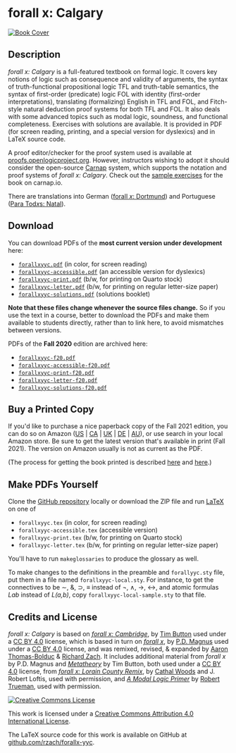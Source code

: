 # forall x: Calgary

[![Book Cover](https://forallx.openlogicproject.org/forallxyyc.png)](https://forallx.openlogicproject.org/forallxyyc.pdf)

## Description

_forall x: Calgary_ is a full-featured textbook on formal logic. It
covers key notions of logic such as consequence and validity of
arguments, the syntax of truth-functional propositional logic TFL and
truth-table semantics, the syntax of first-order (predicate) logic FOL
with identity (first-order interpretations), translating (formalizing)
English in TFL and FOL, and Fitch-style natural deduction proof
systems for both TFL and FOL. It also deals with some advanced topics
such as modal logic, soundness, and functional completeness. Exercises
with solutions are available. It is provided in PDF (for screen
reading, printing, and a special version for dyslexics) and in LaTeX
source code. 

A proof editor/checker for the proof system used is available at
[proofs.openlogicproject.org](https://proofs.openlogicproject.org/).
However, instructors wishing to adopt it should consider the
open-source [Carnap](https://carnap.io/) system, which supports the
notation and proof systems of *forall x: Calgary*. Check out the
[sample
exercises](https://carnap.io/shared/rzach@ucalgary.ca/forall%20x:%20Calgary.md)
for the book on carnap.io.

There are translations into German ([forall _x_:
Dortmund](https://github.com/sbwimmer/forallx-do)) and Portuguese
([Para Tod*x*s:
Natal](https://github.com/Grupo-de-Estudos-em-Logica-da-UFRN/Para-Todxs-Natal)).

## Download

You can download PDFs of the **most current version under development** here:

  - [`forallxyyc.pdf`](https://forallx.openlogicproject.org/forallxyyc.pdf)
    (in color, for screen reading)
  - [`forallxyyc-accessible.pdf`](https://forallx.openlogicproject.org/forallxyyc-accessible.pdf)
    (an accessible version for dyslexics)
  - [`forallxyyc-print.pdf`](https://forallx.openlogicproject.org/forallxyyc-print.pdf)
    (b/w, for printing on Quarto stock)
  - [`forallxyyc-letter.pdf`](https://forallx.openlogicproject.org/forallxyyc-letter.pdf)
    (b/w, for printing on regular letter-size paper)
  - [`forallxyyc-solutions.pdf`](https://forallx.openlogicproject.org/forallxyyc-solutions.pdf)
    (solutions booklet)

**Note that these files change whenever the source files change.** So
if you use the text in a course, better to download the PDFs and make
them available to students directly, rather than to link here, to avoid
mismatches between versions.

PDFs of the **Fall 2020** edition are archived here:

  - [`forallxyyc-f20.pdf`](https://forallx.openlogicproject.org/forallxyyc-f20.pdf)
  - [`forallxyyc-accessible-f20.pdf`](https://forallx.openlogicproject.org/forallxyyc-accessible-f20.pdf)
  - [`forallxyyc-print-f20.pdf`](https://forallx.openlogicproject.org/forallxyyc-print-f20.pdf)
  - [`forallxyyc-letter-f20.pdf`](https://forallx.openlogicproject.org/forallxyyc-letter-f20.pdf)
  - [`forallxyyc-solutions-f20.pdf`](https://forallx.openlogicproject.org/forallxyyc-solutions-f20.pdf)

## Buy a Printed Copy

If you'd like to purchase a nice paperback copy of the Fall 2021 edition, you can do so on
Amazon ([US](https://www.amazon.com/dp/B097XGMP17) |
[CA](https://www.amazon.ca/dp/B097XGMP17) |
[UK](https://www.amazon.co.uk/dp/B097XGMP17) |
[DE](https://www.amazon.de/dp/B097XGMP17) | 
[AU](https://www.amazon.com.au/dp/B097XGMP17)), or use search in your
local Amazon store. Be sure to get the latest version that's available
in print (Fall 2021). The version on Amazon usually is not as current
as the PDF.

(The process for getting the book printed is described
[here](https://openlogicproject.org/2015/11/22/getting-your-book-to-print/)
and
[here](https://openlogicproject.org/2017/05/19/forall-x-yyc-is-now-on-amazon-and-how-it-got-there/).)

## Make PDFs Yourself

Clone the [GitHub repository](https://github.com/rzach/forallx-yyc) locally or download the ZIP file and run [LaTeX](https://www.latex-project.org/) on one of

  - `forallxyyc.tex` (in color, for screen reading)
  - `forallxyyc-accessible.tex` (accessible version)
  - `forallxyyc-print.tex` (b/w, for printing on Quarto stock)
  - `forallxyyc-letter.tex` (b/w, for printing on regular letter-size paper)

You'll have to run `makeglossaries` to produce the glossary as well.

To make changes to the definitions in the preamble and `forallyyc.sty`
file, put them in a file named `forallxyyc-local.sty`. For instance,
to get the connectives to be ∼, &, ⊃, ≡ instead of ¬, ∧, →, ↔, and
atomic formulas _Lab_ instead of _L(a,b)_, copy
`forallxyyc-local-sample.sty` to that file.

## Credits and License

_forall x: Calgary_ is based on [_forall x:
Cambridge_](https://www.homepages.ucl.ac.uk/~uctytbu/OERs.html), by
[Tim Button](https://www.homepages.ucl.ac.uk/~uctytbu/index.html) used
under a [CC BY 4.0](https://creativecommons.org/licenses/by/4.0/)
license, which is based in turn on [_forall
x_](https://www.fecundity.com/logic/), by
[P.D. Magnus](https://www.fecundity.com/job/) used under a [CC BY
4.0](https://creativecommons.org/licenses/by/3.0/) license, and was
remixed, revised, & expanded by [Aaron
Thomas-Bolduc](https://phil.ucalgary.ca/profiles/aaron-thomas-bolduc)
& [Richard Zach](https://richardzach.org/).  It includes additional
material from _forall x_ by P.D. Magnus and
[_Metatheory_](https://www.homepages.ucl.ac.uk/~uctytbu/OERs.html) by
Tim Button, both used under a [CC BY
4.0](https://creativecommons.org/licenses/by/4.0/) license, from
[_forall x: Lorain County
Remix_](https://github.com/rob-helpy-chalk/openintroduction), by
[Cathal Woods](https://sites.google.com/site/cathalwoods/) and J.
Robert Loftis, used with permission, and [_A Modal Logic
Primer_](http://www.rtrueman.com/uploads/7/0/3/2/70324387/modal_logic_primer.pdf)
by [Robert Trueman](http://www.rtrueman.com/), used with permission.

[![Creative Commons License](https://i.creativecommons.org/l/by/4.0/88x31.png)](https://creativecommons.org/licenses/by/4.0/)

This work is licensed under a [Creative Commons Attribution 4.0
International License](https://creativecommons.org/licenses/by/4.0/).

The LaTeX source code for this work is available on GitHub at
[github.com/rzach/forallx-yyc](https://github.com/rzach/forallx-yyc).

